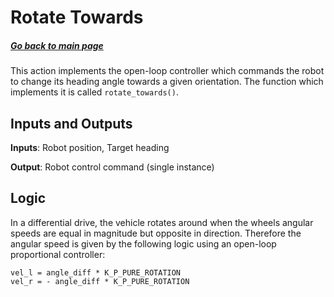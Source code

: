 # Rotate Towards
##### [Go back to main page](../../Documentation.md)

This action implements the open-loop controller which commands the robot to change its heading angle towards a
given orientation. The function which implements it is called ```rotate_towards()```.

## Inputs and Outputs
__Inputs__: Robot position, Target heading

__Output__: Robot control command (single instance)

## Logic
In a differential drive, the vehicle rotates around when the wheels angular speeds are equal in magnitude
but opposite in direction. Therefore the angular speed is given by the following logic using an open-loop proportional controller:

```
vel_l = angle_diff * K_P_PURE_ROTATION
vel_r = - angle_diff * K_P_PURE_ROTATION
```

